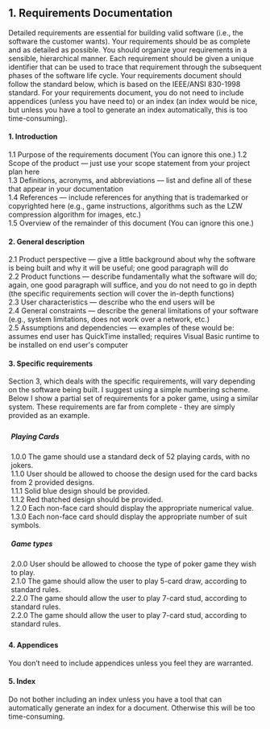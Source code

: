 <h2>1. Requirements Documentation</h2>
Detailed requirements are essential for building valid software (i.e., the software the customer wants). Your requirements should be as complete and as detailed as possible. You should organize your requirements in a sensible, hierarchical manner. Each requirement should be given a unique identifier that can be used to trace that requirement through the subsequent phases of the software life cycle. Your requirements document should follow the standard below, which is based on the IEEE/ANSI 830-1998 standard. For your requirements document, you do not need to include appendices (unless you have need to) or an index (an index would be nice, but unless you have a tool to generate an index automatically, this is too time-consuming).
<h4>1. Introduction</h4>
1.1 Purpose of the requirements document (You can ignore this one.)
1.2 Scope of the product — just use your scope statement from your project plan here<br>
1.3 Definitions, acronyms, and abbreviations — list and define all of these that appear in your documentation<br>
1.4 References — include references for anything that is trademarked or copyrighted here (e.g., game instructions, algorithms such as the LZW compression algorithm for images, etc.)<br>
1.5 Overview of the remainder of this document (You can ignore this one.)<br>
<h4>2. General description</h4>
2.1 Product perspective — give a little background about why the software is being built and why it will be useful; one good paragraph will do<br>
2.2 Product functions — describe fundamentally what the software will do; again, one good paragraph will suffice, and you do not need to go in depth (the specific requirements section will cover the in-depth functions)<br>
2.3 User characteristics — describe who the end users will be<br>
2.4 General constraints — describe the general limitations of your software (e.g., system limitations, does not work over a network, etc.)<br>
2.5 Assumptions and dependencies — examples of these would be: assumes end user has QuickTime installed; requires Visual Basic runtime to be installed on end user's computer<br>
<h4>3. Specific requirements</h4>
Section 3, which deals with the specific requirements, will vary depending on the software being built. I suggest using a simple numbering scheme. Below I show a partial set of requirements for a poker game, using a similar system. These requirements are far from complete - they are simply provided as an example.<br>
<div style="padding: 5px;">
<h5>Playing Cards</h5>
1.0.0 The game should use a standard deck of 52 playing cards, with no jokers.<br>
1.1.0 User should be allowed to choose the design used for the card backs from 2 provided designs.<br>
1.1.1 Solid blue design should be provided.<br>
1.1.2 Red thatched design should be provided.<br>
1.2.0 Each non-face card should display the appropriate numerical value.<br>
1.3.0 Each non-face card should display the appropriate number of suit symbols.<br>
<h5>Game types</h5>
2.0.0 User should be allowed to choose the type of poker game they wish to play.<br>
2.1.0 The game should allow the user to play 5-card draw, according to standard rules.<br>
2.2.0 The game should allow the user to play 7-card stud, according to standard rules.<br>2.2.0 The game should allow the user to play 7-card stud, according to standard rules.<br>
</div>
<h4>4. Appendices</h4>
You don’t need to include appendices unless you feel they are warranted.<br>
<h4>5. Index</h4>
Do not bother including an index unless you have a tool that can automatically generate an index for a document. Otherwise this will be too time-consuming.